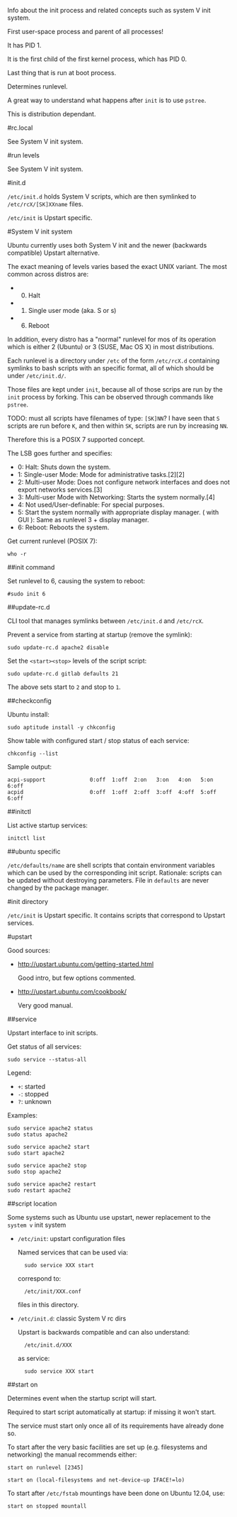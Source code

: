 Info about the init process and related concepts such as system V init system.

First user-space process and parent of all processes!

It has PID 1.

It is the first child of the first kernel process, which has PID 0.

Last thing that is run at boot process.

Determines runlevel.

A great way to understand what happens after `init` is to use `pstree`.

This is distribution dependant.

#rc.local

See System V init system.

#run levels

See System V init system.

#init.d

`/etc/init.d` holds System V scripts, which are then symlinked to `/etc/rcX/[SK]XXname` files.

`/etc/init` is Upstart specific.

#System V init system

Ubuntu currently uses both System V init and the newer (backwards compatible) Upstart alternative.

The exact meaning of levels varies based the exact UNIX variant. The most common across distros are:

- 0. Halt
- 1. Single user mode (aka. S or s)
- 6. Reboot

In addition, every distro has a "normal" runlevel for mos of its operation which is either 2 (Ubuntu) or 3 (SUSE, Mac OS X) in most distributions.

Each runlevel is a directory under `/etc` of the form `/etc/rcX.d` containing symlinks to bash scripts with an specific format, all of which should be under `/etc/init.d/`.

Those files are kept under `init`, because all of those scrips are run by the `init` process by forking. This can be observed through commands like `pstree`.

TODO: must all scripts have filenames of type: `[SK]NN`? I have seen that `S` scripts are run before `K`, and then within `SK`, scripts are run by increasing `NN`.

Therefore this is a POSIX 7 supported concept.

The LSB goes further and specifies:

- 0: Halt: Shuts down the system.
- 1: Single-user Mode: Mode for administrative tasks.[2][2]
- 2: Multi-user Mode: Does not configure network interfaces and does not export networks services.[3]
- 3: Multi-user Mode with Networking: Starts the system normally.[4]
- 4: Not used/User-definable: For special purposes.
- 5: Start the system normally with appropriate display manager. ( with GUI ): Same as runlevel 3 + display manager.
- 6: Reboot: Reboots the system.

Get current runlevel (POSIX 7):

    who -r

##init command

Set runlevel to 6, causing the system to reboot:

    #sudo init 6

##update-rc.d

CLI tool that manages symlinks between `/etc/init.d` and `/etc/rcX`.

Prevent a service from starting at startup (remove the symlink):

    sudo update-rc.d apache2 disable

Set the `<start><stop>` levels of the script script:

    sudo update-rc.d gitlab defaults 21

The above sets start to `2` and stop to `1`.

##checkconfig

Ubuntu install:

    sudo aptitude install -y chkconfig

Show table with configured start / stop status of each service:

    chkconfig --list

Sample output:

    acpi-support              0:off  1:off  2:on   3:on   4:on   5:on   6:off
    acpid                     0:off  1:off  2:off  3:off  4:off  5:off  6:off

##initctl

List active startup services:

    initctl list

##ubuntu specific

`/etc/defaults/name` are shell scripts that contain environment variables which can be used by the corresponding init script. Rationale: scripts can be updated without destroying parameters. File in `defaults` are never changed by the package manager.

#init directory

`/etc/init` is Upstart specific. It contains scripts that correspond to Upstart services.

#upstart

Good sources:

- <http://upstart.ubuntu.com/getting-started.html>

    Good intro, but few options commented.

- <http://upstart.ubuntu.com/cookbook/>

    Very good manual.

##service

Upstart interface to init scripts.

Get status of all services:

    sudo service --status-all

Legend:

- `+`: started
- `-`: stopped
- `?`: unknown

Examples:

    sudo service apache2 status
    sudo status apache2

    sudo service apache2 start
    sudo start apache2

    sudo service apache2 stop
    sudo stop apache2

    sudo service apache2 restart
    sudo restart apache2

##script location

Some systems such as Ubuntu use upstart, newer replacement to the `system v` init system

- `/etc/init`: upstart configuration files

	Named services that can be used via:

	    sudo service XXX start

	correspond to:

	    /etc/init/XXX.conf

	files in this directory.

- `/etc/init.d`: classic System V rc dirs

	Upstart is backwards compatible and can also understand:

	    /etc/init.d/XXX

	as service:

	    sudo service XXX start

##start on

Determines event when the startup script will start.

Required to start script automatically at startup: if missing it won't start.

The service must start only once all of its requirements have already done so.

To start after the very basic facilities are set up (e.g. filesystems and networking) the manual recommends either:

    start on runlevel [2345]

    start on (local-filesystems and net-device-up IFACE!=lo)

To start after `/etc/fstab` mountings have been done on Ubuntu 12.04, use:

    start on stopped mountall
